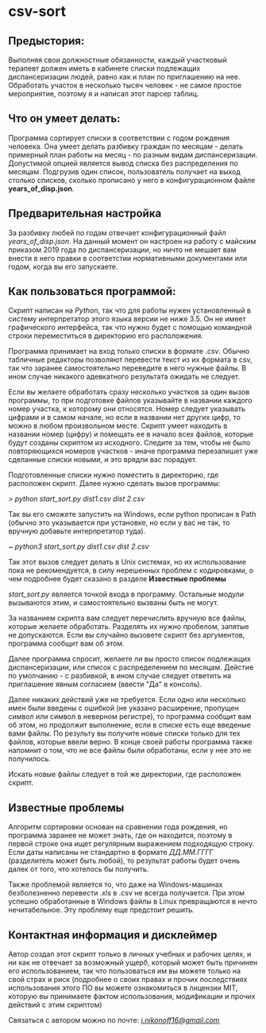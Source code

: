 # csv-sort
Предыстория:
----------------------
Выполняя свои должностные обязанности, каждый участковый 
терапевт должен иметь в кабинете списки подлежащих диспансеризации
людей, равно как и план по приглашению на нее. 
Обработать участок в несколько тысяч человек - не самое 
простое мероприятие, поэтому я и написал этот парсер таблиц. 

Что он умеет делать:
----------------------
Программа сортирует списки в соответствии с годом рождения человека.
Она умеет делать разбивку граждан по месяцам - делать примерный
план работы на месяц - по разным видам диспансеризации. 
Допустимой опцией является вывод списка без распределения по 
месяцам. Подгрузив один список, пользователь получает на выход
столько списков, сколько прописано у него в конфигурационном файле
<b>years_of_disp.json</b>. 

Предварительная настройка
-----------------------
За разбивку любей по годам отвечает конфигурационный файл
<i>years_of_disp.json</i>. На данный момент он настроен на работу с
майским приказом 2019 года по диспансеризации, но ничто не мешает вам
внести в него правки в соответстии нормативными документами или годом,
когда вы его запускаете. 

Как пользоваться программой:
-----------------------
Скрипт написан на <i>Python</i>, так что для работы нужен установленный 
в систему интерпретатор этого языка версии не ниже 3.5. Он не имеет
графического интерфейса, так что нужно будет с помощью командной строки 
переместиться в директорию его расположения. 

Программа принимает на вход только списки в формате <i>.csv</i>. 
Обычно табличные редакторы позволяют перевести текст из их формата в 
csv, так что заранее самостоятельно переведите в него нужные файлы.
В ином случае никакого адевкатного результата ожидать не следует.

Если вы желаете обработать сразу несколько участков за один вызов программы,
то при подготовке файлов указывайте в названии каждого номер участка, к 
которому они относятся. Номер следует указывать цифрами и в самом начале,
но если в названии нет других цифр, то можно в любом произвольном месте.
Скрипт умеет находить в названии номер (цифру) и помещать ее в начало всех файлов, 
которые будут созданы скриптом из исходного. Следите за тем, чтобы не было
повторяющихся номеров участков - иначе программа перезапишет уже сделанные 
списки новыми, и это врядли вас порадует.  

Подготовленные списки нужно поместить в директорию, где расположен скрипт.
Далее нужно сделать вызов программы:

<i> > python start_sort.py dist1.csv dist 2.csv</i>

Так вы его сможете запустить на Windows, если python прописан в Path 
(обычно это указывается при установке, но если у вас не так, то вручную
добавьте интерпретатор туда). 

<i>~ python3 start_sort.py dist1.csv dist 2.csv</i>

Так этот вызов следует делать в Unix системах, но их использование пока
не рекомендуется, в силу нерешенных проблем с кодировками, о чем подробнее 
будет сказано в разделе <b>Известные проблемы</b>

<i>start_sort.py</i> является точкой входа в программу. Остальные модули 
вызываются этим, и самостоятельно вызваны быть не могут. 

За названием скрипта вам следует перечислить вручную все файлы, которые 
желаете обработать. Разделять их нужно пробелом, запятые не допускаются. 
Если вы случайно вызовете скрипт без аргументов, программа сообщит вам
об этом. 

Далее программа спросит, желаете ли вы просто список подлежащих диспансеризации, 
или список с распределением по месяцам. Дейстие по умолчанию - с разбивкой, 
в ином случае следует ответить на приглашение явным согласием (ввести "Да" в консоль).


Далее никаких действий уже не требуется. Если одно или несколько имен  были
введены с ошибкой (не указано расширение, пропущен символ или символ в неверном регистре),
то программа сообщит вам об этом, но продолжит выполнение, если в списке есть
еще введеные вами файлы. По результу вы получите новые списки только для тех 
файлов, которые ввели верно. 
В конце своей работы программа также напомнит о том, что не все файлы были 
обработаны, если у нее это не получилось. 

Искать новые файлы следует в той же директории, где расположен скрипт.

Известные проблемы
------------------
 Алгоритм сортировки основан на сравнении года рождения, но программа заранее
 не может знать, где он находится, поэтому в первой строке она ищет регулярным
 выражением подходящую строку. Если даты написаны не стандартно в формате
 <i>ДД.ММ.ГГГГ</i> (разделитель может быть любой), то результат работы
 будет очень далек от того, что хотелось бы получить. 
 
 Также проблемой является то, что даже на Windows-машинах безболезненно 
 перевести .xls в .csv не всегда получается. При этом успешно обработанные 
 в Windows файлы в Linux превращаются в нечто нечитабельное. Эту проблему еще 
 предстоит решить.
 
 Контактная информация и дисклеймер
 -------------------
 Автор создал этот скрипт только в личных учебных и рабочих целях, 
 и ни как не отвечает за возможный ущерб, который может быть причинен 
 его использованием, так что пользоваться им вы можете только на свой страх и риск 
 (подробнее о своих правах и прочих последствиях использования этого ПО
 вы можете ознакомиться в лицензии MIT, которую вы принимаете фактом использования, модификации и 
 прочих действий с этим скриптом)
 
Связаться с автором можно по почте: <i>i.nikonoff16@gmail.com</i>
